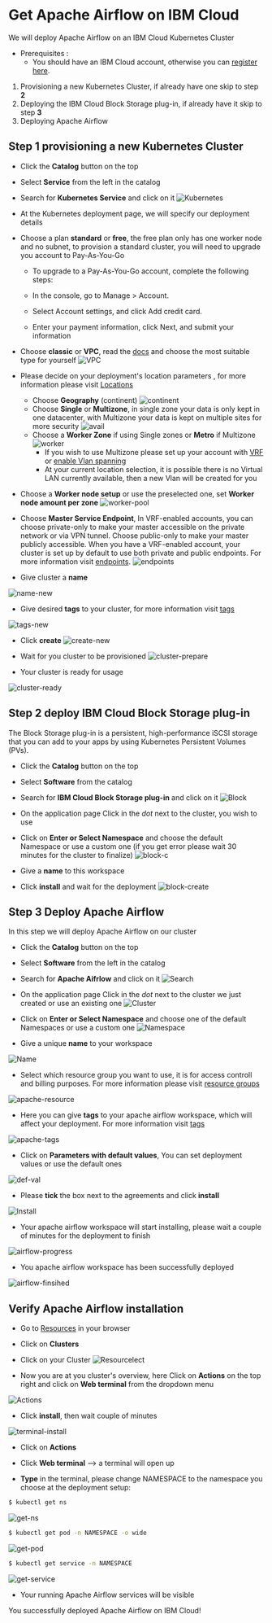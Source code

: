 # Get Apache Airflow on IBM Cloud

We will deploy Apache Airflow on an IBM Cloud Kubernetes Cluster

* Prerequisites :
  * You should have an IBM Cloud account, otherwise you can [register here].
  
1. Provisioning a new Kubernetes Cluster, if already have one skip to step **2**
2. Deploying the IBM Cloud Block Storage plug-in, if already have it skip to step **3**
3. Deploying Apache Airflow 

## Step 1 provisioning a new Kubernetes Cluster

* Click the **Catalog** button on the top 
* Select **Service** from the left in the catalog
* Search for **Kubernetes Service** and click on it
![Kubernetes](/docs/install/kubernetes-select.png)
* At the Kubernetes deployment page, we will specify our deployment details
* Choose a plan **standard** or **free**, the free plan only has one worker node and no subnet, to provision a standard cluster, you will need to upgrade you account to Pay-As-You-Go 
  * To upgrade to a Pay-As-You-Go account, complete the following steps:

  * In the console, go to Manage > Account.
  * Select Account settings, and click Add credit card.
  * Enter your payment information, click Next, and submit your information
* Choose **classic** or **VPC**, read the [docs] and choose the most suitable type for yourself 
 ![VPC](/docs/install/infra-select.png)
* Please decide on your deployment's location parameters , for more information please visit [Locations]
  * Choose **Geography** (continent)
![continent](/docs/install/location-geo.png)
  * Choose **Single** or **Multizone**, in single zone your data is only kept in one datacenter, with Multizone your data is kept on multiple sites for more security
![avail](/docs/install/location-avail.png)
  * Choose a **Worker Zone** if using Single zones or **Metro** if Multizone
 ![worker](/docs/install/location-worker.png) 
    * If you wish to use Multizone please set up your account with [VRF] or [enable Vlan spanning]
    * At your current location selection, it is possible there is no Virtual LAN  currently available, then a new Vlan will be created for you
 
* Choose a **Worker node setup** or use the preselected one, set **Worker node amount per zone**
![worker-pool](/docs/install/worker-pool.png)
* Choose **Master Service Endpoint**, In VRF-enabled accounts, you can choose private-only to make your master accessible on the private network or via VPN tunnel. Choose public-only to make your master publicly accessible. When you have a VRF-enabled account, your cluster is set up by default to use both private and public endpoints. For more information visit [endpoints].
![endpoints](/docs/install/endpoints.png)
* Give cluster a **name**

![name-new](/docs/install/name-new.png)
* Give desired **tags** to your cluster, for more information visit [tags]

![tags-new](/docs/install/tasg-new.png)
* Click **create**
![create-new](/docs/install/create-new.png)

* Wait for you cluster to be provisioned 
![cluster-prepare](/cluster-prepare.png)
* Your cluster is ready for usage 

![cluster-ready](/docs/install/cluster-done.png)

## Step 2 deploy IBM Cloud Block Storage plug-in
The Block Storage plug-in is a persistent, high-performance iSCSI storage that you can add to your apps by using Kubernetes Persistent Volumes (PVs).
 
* Click the **Catalog** button on the top 
* Select **Software** from the catalog
* Search for **IBM Cloud Block Storage plug-in** and click on it
![Block](/docs/install/block-search.png)

* On the application page Click in the _dot_ next to the cluster, you wish to use
* Click on  **Enter or Select Namespace** and choose the default Namespace or use a custom one (if you get error please wait 30 minutes for the cluster to finalize)
![block-c](/docs/install/block-cluster.png)
* Give a **name** to this workspace 
* Click **install** and wait for the deployment
![block-create](/docs/install/block-storage-create.png)

## Step 3 Deploy Apache Airflow

In this step we will deploy Apache Airflow on our cluster 
  
* Click the **Catalog** button on the top 
* Select **Software** from the left in the catalog
* Search for **Apache Aifrlow** and click on it
![Search](/docs/install/search.png)


* On the application page Click in the _dot_ next to the cluster we just created or use an existing one
![Cluster](/docs/install/cluster-select.png)
* Click on  **Enter or Select Namespace** and choose one of the default Namespaces or use a custom one
![Namespace](/docs/install/details-namespace.png)
* Give a unique **name** to your workspace

![Name](/docs/install/details-name.png)
* Select which resource group you want to use, it is for access controll and billing purposes. For more information please visit [resource groups]

![apache-resource](/docs/install/details-resource.png)

* Here you can give **tags** to your apache airflow workspace, which will affect your deployment. For more information visit [tags]

![apache-tags](/docs/install/details-tags.png)

* Click on **Parameters with default values**, You can set deployment values or use the default ones

![def-val](/docs/install/parameters.png)

* Please **tick** the box next to the agreements and click **install**

![Install](/docs/install/aggreement-create.png)

* Your apache airflow workspace will start installing, please wait a couple of minutes for the deployment to finish 

![airflow-progress](/docs/install/in-progress.png)

* You apache airflow workspace has been successfully deployed

![airflow-finsihed](/docs/install/airflow-done.png)

## Verify Apache Airflow installation

* Go to [Resources] in your browser 
* Click on **Clusters**
* Click on your Cluster
![Resourcelect](/docs/install/resource-select.png)

* Now you are at you cluster's overview, here Click on **Actions** on the top right and  click on **Web terminal** from the dropdown menu


![Actions](/docs/install/cluster-main.png)

* Click **install**, then wait couple of minutes 

![terminal-install](/docs/install/terminal-install.jpg)

* Click on **Actions**
* Click **Web terminal** --> a terminal will open up

* **Type** in the terminal, please change NAMESPACE to the namespace you choose at the deployment setup:

 ```sh
$ kubectl get ns
```
![get-ns](/docs/install/get-ns.png)


 ```sh
$ kubectl get pod -n NAMESPACE -o wide 
```
![get-pod](/docs/install/get-pod.png)


 ```sh
$ kubectl get service -n NAMESPACE
```
![get-service](/docs/install/get-service.png)


* Your running Apache Airflow services will be visible 


You successfully deployed Apache Airflow on IBM Cloud! 


[IBM Cloud]: <http://cloud.ibm.com>
[Register Here]: <http://cloud.ibm.com/registration>
[guide]: <https://github.com/KissConsult/clusterIBM>
[here]: <https://github.com/KissConsult/IBM-Cloud-Block-Storage-plug-in>
[resource groups]: <https://cloud.ibm.com/docs/account?topic=account-account_setup#bp_resourcegroups>
[tags]: <https://cloud.ibm.com/docs/account?topic=account-tag>
[Resources]: <http://cloud.ibm.com/resources>
[Locations]: <https://cloud.ibm.com/docs/containers?topic=containers-regions-and-zones#zones>
[VRF]: <https://cloud.ibm.com/docs/dl?topic=dl-overview-of-virtual-routing-and-forwarding-vrf-on-ibm-cloud>
[enable Vlan spanning]: <https://cloud.ibm.com/docs/vlans?topic=vlans-vlan-spanning#vlan-spanning>
[endpoints]: <https://cloud.ibm.com/docs/account?topic=account-service-endpoints-overview>
[docs]: <https://cloud.ibm.com/docs/containers?topic=containers-infrastructure_providers>


